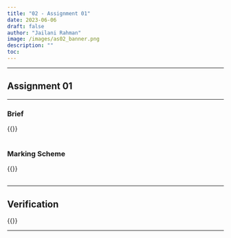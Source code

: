 ```yaml
---
title: "02 - Assignment 01"
date: 2023-06-06
draft: false
author: "Jailani Rahman"
image: /images/as02_banner.png
description: ""
toc:
---
```


---

## Assignment 01

---

### Brief

<div>{{<embed-pdf url="../resources/as02/Assignment01_Brief.pdf">}}</div>

<br>

### Marking Scheme

<div>{{<embed-pdf url="../resources/as02/Assignment01_MarkingScheme.pdf">}}</div>

<br>

---

## Verification

<div>{{<embed-pdf url="../resources/as02/Assignment01_Verification.pdf">}}</div>

---